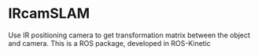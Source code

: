 # IRcamSLAM
Use IR positioning camera to get transformation matrix between the object and camera.
This is a ROS package, developed in ROS-Kinetic

